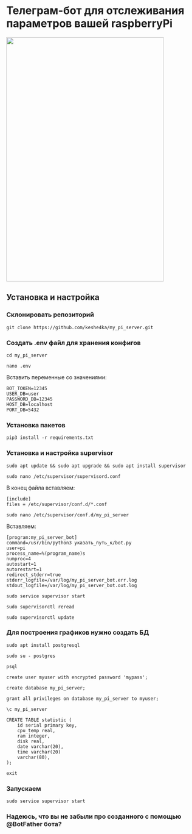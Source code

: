 # Телеграм-бот для отслеживания параметров вашей raspberryPi

<img align="center" width="414" height="641" src="https://github.com/keshe4ka/my_pi_server/blob/main/photos/Rz6oTi1Y5lk.jpg?raw=true">

## Установка и настройка

### Склонировать репозиторий  
```git clone https://github.com/keshe4ka/my_pi_server.git```  

### Создать .env файл для хранения конфигов  
```cd my_pi_server```  

```nano .env```  

Вставить переменные со значениями:  
```
BOT_TOKEN=12345
USER_DB=user
PASSWORD_DB=12345
HOST_DB=localhost
PORT_DB=5432
```

### Установка пакетов  
```pip3 install -r requirements.txt```  

### Установка и настройка supervisor   
```sudo apt update && sudo apt upgrade && sudo apt install supervisor```  

```sudo nano /etc/supervisor/supervisord.conf```  

В конец файла вставляем:  
```
[include]
files = /etc/supervisor/conf.d/*.conf
```  

```sudo nano /etc/supervisor/conf.d/my_pi_server```    

Вставляем:  
```
[program:my_pi_server_bot]
command=/usr/bin/python3 указать_путь_к/bot.py
user=pi
process_name=%(program_name)s
numproc=4
autostart=1
autorestart=1
redirect_stderr=true
stderr_logfile=/var/log/my_pi_server_bot.err.log
stdout_logfile=/var/log/my_pi_server_bot.out.log
```  
```sudo service supervisor start```  

```sudo supervisorctl reread```  

```sudo supervisorctl update```  

### Для построения графиков нужно создать БД    
```sudo apt install postgresql```    

```sudo su - postgres```  

```psql```  

```create user myuser with encrypted password 'mypass';```  

```create database my_pi_server;```  

```grant all privileges on database my_pi_server to myuser;```  

```\c my_pi_server```  

```
CREATE TABLE statistic (
    id serial primary key,
    cpu_temp real,
    ram integer,
    disk real,
    date varchar(20),
    time varchar(20)
    varchar(80),
);
```  

```exit```

### Запускаем  
```sudo service supervisor start```

### Надеюсь, что вы не забыли про созданного с помощью @BotFather бота?
